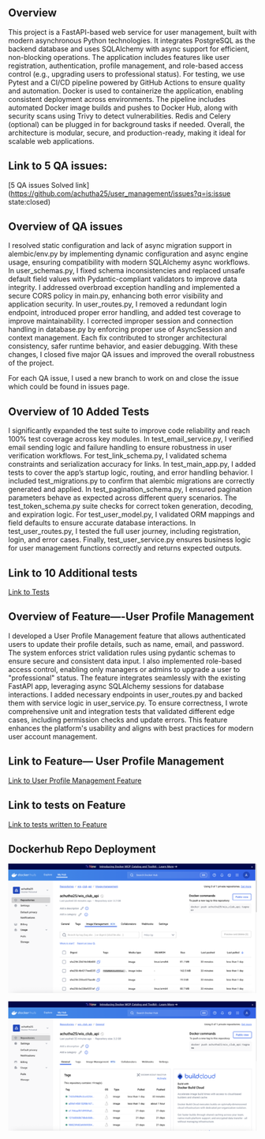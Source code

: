 ##  Overview

This project is a FastAPI-based web service for user management, built with modern asynchronous Python technologies. It integrates PostgreSQL as the backend database and uses SQLAlchemy with async support for efficient, non-blocking operations. The application includes features like user registration, authentication, profile management, and role-based access control (e.g., upgrading users to professional status). For testing, we use Pytest and a CI/CD pipeline powered by GitHub Actions to ensure quality and automation. Docker is used to containerize the application, enabling consistent deployment across environments. The pipeline includes automated Docker image builds and pushes to Docker Hub, along with security scans using Trivy to detect vulnerabilities. Redis and Celery (optional) can be plugged in for background tasks if needed. Overall, the architecture is modular, secure, and production-ready, making it ideal for scalable web applications.


## Link to 5 QA issues:

[5 QA issues Solved link](https://github.com/achutha25/user_management/issues?q=is:issue state:closed)



## Overview of QA issues


I resolved static configuration and lack of async migration support in alembic/env.py by implementing dynamic configuration and async engine usage, ensuring compatibility with modern SQLAlchemy async workflows. In user_schemas.py, I fixed schema inconsistencies and replaced unsafe default field values with Pydantic-compliant validators to improve data integrity. I addressed overbroad exception handling and implemented a secure CORS policy in main.py, enhancing both error visibility and application security. In user_routes.py, I removed a redundant login endpoint, introduced proper error handling, and added test coverage to improve maintainability. I corrected improper session and connection handling in database.py by enforcing proper use of AsyncSession and context management. Each fix contributed to stronger architectural consistency, safer runtime behavior, and easier debugging. With these changes, I closed five major QA issues and improved the overall robustness of the project. 


For each QA issue, I used a new branch to work on and close the issue which could be found in issues page.



## Overview of 10 Added Tests

I significantly expanded the test suite to improve code reliability and reach 100% test coverage across key modules. In test_email_service.py, I verified email sending logic and failure handling to ensure robustness in user verification workflows. For test_link_schema.py, I validated schema constraints and serialization accuracy for links. In test_main_app.py, I added tests to cover the app’s startup logic, routing, and error handling behavior. I included test_migrations.py to confirm that alembic migrations are correctly generated and applied. In test_pagination_schema.py, I ensured pagination parameters behave as expected across different query scenarios. The test_token_schema.py suite checks for correct token generation, decoding, and expiration logic. For test_user_model.py, I validated ORM mappings and field defaults to ensure accurate database interactions. In test_user_routes.py, I tested the full user journey, including registration, login, and error cases. Finally, test_user_service.py ensures business logic for user management functions correctly and returns expected outputs.


## Link to 10 Additional tests

[Link to Tests](https://github.com/achutha25/user_management/tree/main/tests/additional_tests)



## Overview of Feature—-User Profile Management



I developed a User Profile Management feature that allows authenticated users to update their profile details, such as name, email, and password. The system enforces strict validation rules using pydantic schemas to ensure secure and consistent data input. I also implemented role-based access control, enabling only managers or admins to upgrade a user to "professional" status. The feature integrates seamlessly with the existing FastAPI app, leveraging async SQLAlchemy sessions for database interactions. I added necessary endpoints in user_routes.py and backed them with service logic in user_service.py. To ensure correctness, I wrote comprehensive unit and integration tests that validated different edge cases, including permission checks and update errors. This feature enhances the platform's usability and aligns with best practices for modern user account management.


## Link to Feature— User Profile Management

[Link to User Profile Management Feature](https://github.com/achutha25/user_management/tree/main/app/features/user_profile)


## Link to tests on Feature


[Link to tests written to Feature](https://github.com/achutha25/user_management/tree/main/tests/user_profile_management)



## Dockerhub Repo Deployment


![Image Deployment to Docker](images/img1.png)


![Image Deployment to Docker](images/img2.png)










